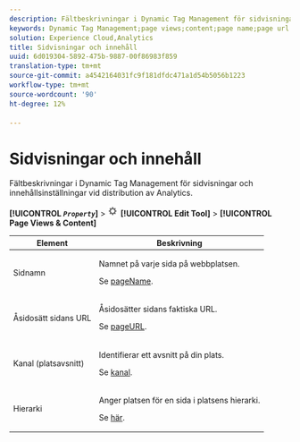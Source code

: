 ```yaml
---
description: Fältbeskrivningar i Dynamic Tag Management för sidvisningar och innehållsinställningar vid distribution av Analytics.
keywords: Dynamic Tag Management;page views;content;page name;page url override;channel;site section;hierarchy
solution: Experience Cloud,Analytics
title: Sidvisningar och innehåll
uuid: 6d019304-5892-475b-9887-00f86983f859
translation-type: tm+mt
source-git-commit: a4542164031fc9f181dfdc471a1d54b5056b1223
workflow-type: tm+mt
source-wordcount: '90'
ht-degree: 12%

---
```



# Sidvisningar och innehåll

Fältbeskrivningar i Dynamic Tag Management för sidvisningar och innehållsinställningar vid distribution av Analytics.

**[!UICONTROL  *`Property`*]** > ![Kugghjulsikon](assets/settings_gear.png) **[!UICONTROL Edit Tool]** > **[!UICONTROL Page Views & Content]**

<table id="table_654149A8A66B404BBF9BAF8EC67F5F8F">
 <thead>
  <tr>
   <th colname="col1" class="entry"> Element </th>
   <th colname="col2" class="entry"> Beskrivning </th>
  </tr>
 </thead>
 <tbody>
  <tr>
   <td colname="col1"> Sidnamn </td>
   <td colname="col2"> <p>Namnet på varje sida på webbplatsen. </p> <p>Se <a href="../../../vars/page-vars/pagename.md">pageName</a>. </p> </td>
  </tr>
  <tr>
   <td colname="col1"> Åsidosätt sidans URL </td>
   <td colname="col2"> <p> Åsidosätter sidans faktiska URL. </p> <p>Se <a href="../../../vars/page-vars/pageurl.md">pageURL</a>. </p> </td>
  </tr>
  <tr>
   <td colname="col1"> Kanal (platsavsnitt) </td>
   <td colname="col2"> <p>Identifierar ett avsnitt på din plats. </p> <p>Se <a href="../../../vars/page-vars/channel.md">kanal</a>. </p> </td>
  </tr>
  <tr>
   <td colname="col1"> Hierarki </td>
   <td colname="col2"> <p>Anger platsen för en sida i platsens hierarki. </p> <p>Se <a href="../../../vars/page-vars/hier.md">här</a>. </p> </td>
  </tr>
 </tbody>
</table>
